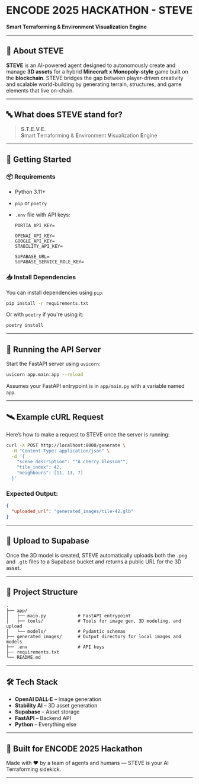 # ENCODE 2025 HACKATHON - STEVE

**Smart Terraforming & Environment Visualization Engine**

---

## 🧠 About STEVE

**STEVE** is an AI-powered agent designed to autonomously create and manage **3D assets** for a hybrid **Minecraft x Monopoly-style** game built on the **blockchain**. STEVE bridges the gap between player-driven creativity and scalable world-building by generating terrain, structures, and game elements that live on-chain.

---

## 🔤 What does STEVE stand for?

> **S.T.E.V.E.**  
> **S**mart **T**erraforming & **E**nvironment **V**isualization **E**ngine

---

## 🚀 Getting Started

### 📦 Requirements

- Python 3.11+
- `pip` or `poetry`
- `.env` file with API keys:

  ```
  PORTIA_API_KEY=

  OPENAI_API_KEY=
  GOOGLE_API_KEY=
  STABILITY_API_KEY=

  SUPABASE_URL=
  SUPABASE_SERVICE_ROLE_KEY=
  ```

### 📥 Install Dependencies

You can install dependencies using `pip`:

```bash
pip install -r requirements.txt
```

Or with `poetry` if you're using it:

```bash
poetry install
```

---

## 🧪 Running the API Server

Start the FastAPI server using `uvicorn`:

```bash
uvicorn app.main:app --reload
```

Assumes your FastAPI entrypoint is in `app/main.py` with a variable named `app`.

---

## 🛰️ Example cURL Request

Here’s how to make a request to STEVE once the server is running:

```bash
curl -X POST http://localhost:8000/generate \
  -H "Content-Type: application/json" \
  -d '{
    "scene_description": ""A cherry blossom"",
    "tile_index": 42,
    "neighbours": [11, 13, 7]
  }'
```

### Expected Output:

```json
{
  "uploaded_url": "generated_images/tile-42.glb"
}
```

---

## 💾 Upload to Supabase

Once the 3D model is created, STEVE automatically uploads both the `.png` and `.glb` files to a Supabase bucket and returns a public URL for the 3D asset.

---

## 📂 Project Structure

```
.
├── app/
│   ├── main.py            # FastAPI entrypoint
│   ├── tools/             # Tools for image gen, 3D modeling, and upload
│   └── models/            # Pydantic schemas
├── generated_images/      # Output directory for local images and models
├── .env                   # API keys
├── requirements.txt
└── README.md
```

---

## 🛠 Tech Stack

- **OpenAI DALL·E** – Image generation
- **Stability AI** – 3D asset generation
- **Supabase** – Asset storage
- **FastAPI** – Backend API
- **Python** – Everything else

---

## 👾 Built for ENCODE 2025 Hackathon

Made with ❤️ by a team of agents and humans — STEVE is your AI Terraforming sidekick.

---
